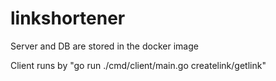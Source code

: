 # linkshortener

Server and DB are stored in the docker image


Client runs by "go run ./cmd/client/main.go createlink/getlink"
